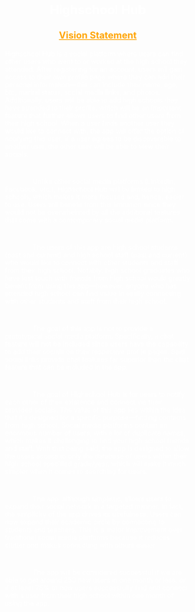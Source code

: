 # <div align="center"><p style="color: White; font-size:larger;">**Highschool Hub**</p></div>

## <div align="center"><p style="color: orange; font-size:larger;"><ins>**Vision Statement**</ins></p></div>

<p style="font-size:large;color:white">Highschool Hub is a social platform where users can find other users who went to or worked at the high school they attended. After registering for an account, users will gain access to their own profile page where they can add their personal information—this can include their name, age, bio, marital status, social media links, and photos. Additionally, users will be able to add high schools they have attended to their profile, which will be an important feature that further allows users to find other users from their high school. When a user finds another user they would like to connect with, the app will offer the option of notifying this user; if a user agrees to be discoverable to another user, the other user will be able to view their socials.</p><br>

<p style="font-size:large;color:white;text-indent: 2cm">Unlike other social media platforms (LinkedIn, Facebook, etc.), Highschool Hub will be limited to high schools, which makes it more focused and, hence, easier to use. Users will benefit from this limitation since they would not be overwhelmed by all the additional features that come with a contemporary social media platform.</p><br>

<p style="font-size:large;color:white;text-indent: 2cm">The users of this app are high school students (past and current) and high school staff (past and current) who would like to connect with other students and staff from their high school. Notably, high school graduates who have lost touch with friends from high school would greatly benefit from using this app—however, anyone who has attended high school can find value in easily connecting with other students and staff from their high school.</p><br>

<p style="font-size:large;color:white;text-indent: 2cm">The goal of this app is not to provide a prototypical social media platform. Specifically, a chat feature will not be included since users have the capability to add their socials on their respective profile pages. Said social links provide chat features far superior than the chat feature that can be included in the app.</p><br>

<p style="font-size:large;color:white;text-indent: 2cm">The goal of Highschool Hub is for users to notify each other of their existence and connect via their provided socials. The value of this app lies within the idea that it’s designed for a specific purpose—finding contacts from high school. Social media platforms contain an enormous number of users, with a lot of duplicate names, which makes it challenging to find your high school friends and staff. With that being said, the app is designed to allow the users access to only the database of users within their high school specified grade/year, which will make it much simpler when it comes to searching for users.</p><br>

<p style="font-size:large;color:white;text-indent: 2cm">The app, although simplistic, allows users to expand their social network in a targeted manner. In fact, the simplicity of the app drives its usefulness. Users can now expand their academic circle by connecting to students and teachers. This is a major improvement over traditional social media platforms because it reduces clutter and makes connecting with others easier.</p><br>

<p style="font-size:large;color:white;text-indent: 2cm">The app will be considered successful if we are able to get around 250 new users in one month or less, or if at least 75% of new users successfully find and connect with a user from their high school within one month of using the app.</p>
